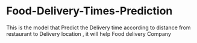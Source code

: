 # Food-Delivery-Times-Prediction
This is the model that Predict the Delivery time according to distance from restaurant to Delivery location , it will help Food delivery Company 
